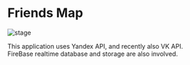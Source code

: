 # Friends Map
<img src="https://img.shields.io/badge/stage-uber%20raw-red.svg" alt="stage">   

This application uses Yandex API, and recently also VK API.  
FireBase realtime database and storage are also involved.

